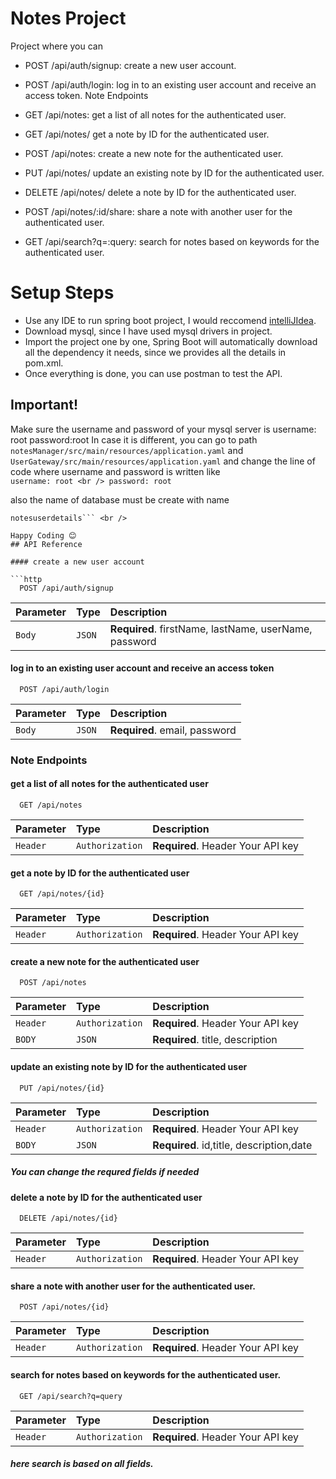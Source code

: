 
# Notes Project

Project where you can 

* POST /api/auth/signup: create a new user account.
* POST /api/auth/login: log in to an existing user account and receive an access token.
Note Endpoints

* GET /api/notes: get a list of all notes for the authenticated user.
* GET /api/notes/ get a note by ID for the authenticated user.
* POST /api/notes: create a new note for the authenticated user.
* PUT /api/notes/ update an existing note by ID for the authenticated user.
* DELETE /api/notes/ delete a note by ID for the authenticated user.
* POST /api/notes/:id/share: share a note with another user for the authenticated user.
* GET /api/search?q=:query: search for notes based on keywords for the authenticated user.


# Setup Steps

* Use any IDE to run spring boot project, I would reccomend [intelliJIdea](https://www.jetbrains.com/idea/download/).
* Download mysql, since I have used mysql drivers in project.
* Import the project one by one, Spring Boot will automatically download all the dependency it needs, since we provides all the details in pom.xml.
* Once everything is done, you can use postman to test the API.

## Important!

Make sure the username and password of your mysql server is 
username: root
password:root
In case it is different, you can go to path ```notesManager/src/main/resources/application.yaml``` and ```UserGateway/src/main/resources/application.yaml``` and change the line of code where username and password is written like <br />
    ```username: root <br />
    password: root``` <br />

also the name of database must be create with name <br />
```usernotesdetails <br />
notesuserdetails``` <br />

Happy Coding 😊
## API Reference

#### create a new user account

```http
  POST /api/auth/signup
```

| Parameter | Type     | Description                |
| :-------- | :------- | :------------------------- |
| `Body` | `JSON` | **Required**. firstName, lastName, userName, password |

#### log in to an existing user account and receive an access token

```http
  POST /api/auth/login
```

| Parameter | Type     | Description                       |
| :-------- | :------- | :-------------------------------- |
| `Body`      | `JSON` | **Required**. email, password |

### Note Endpoints
#### get a list of all notes for the authenticated user

```http
  GET /api/notes
```

| Parameter | Type     | Description                       |
| :-------- | :------- | :-------------------------------- |
| `Header` | `Authorization` | **Required**. Header Your API key |

#### get a note by ID for the authenticated user

```http
  GET /api/notes/{id}
```

| Parameter | Type     | Description                       |
| :-------- | :------- | :-------------------------------- |
| `Header` | `Authorization` | **Required**. Header Your API key |

#### create a new note for the authenticated user

```http
  POST /api/notes
```

| Parameter | Type     | Description                       |
| :-------- | :------- | :-------------------------------- |
| `Header` | `Authorization` | **Required**. Header Your API key |
| `BODY` | `JSON` | **Required**. title, description |

#### update an existing note by ID for the authenticated user

```http
  PUT /api/notes/{id}
```

| Parameter | Type     | Description                       |
| :-------- | :------- | :-------------------------------- |
| `Header` | `Authorization` | **Required**. Header Your API key |
| `BODY` | `JSON` | **Required**. id,title, description,date |

##### You can change the requred fields if needed

#### delete a note by ID for the authenticated user

```http
  DELETE /api/notes/{id}
```

| Parameter | Type     | Description                       |
| :-------- | :------- | :-------------------------------- |
| `Header` | `Authorization` | **Required**. Header Your API key |


#### share a note with another user for the authenticated user.

```http
  POST /api/notes/{id}
```

| Parameter | Type     | Description                       |
| :-------- | :------- | :-------------------------------- |
| `Header` | `Authorization` | **Required**. Header Your API key |

#### search for notes based on keywords for the authenticated user.

```http
  GET /api/search?q=query
```

| Parameter | Type     | Description                       |
| :-------- | :------- | :-------------------------------- |
| `Header` | `Authorization` | **Required**. Header Your API key |

##### here search is based on all fields.
